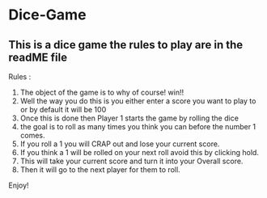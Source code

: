 # Dice-Game
This is a dice game the rules to play are in the readME file 
---------------------------------------------------------------
Rules : 
1. The object of the game is to why of course! win!! 
2. Well the way you do this is you either enter a score you want to play to or by default it will be 100
3. Once this is done then Player 1 starts the game by rolling the dice
4. the goal is to roll as many times you think you can before the number 1 comes.
5. If you roll a 1 you will CRAP out and lose your current score. 
6. If you think a 1 will be rolled on your next roll avoid this by clicking hold.
7. This will take your current score and turn it into your Overall score. 
8. Then it will go to the next player for them to roll. 

Enjoy!
